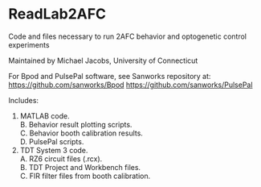 # ReadLab2AFC
Code and files necessary to run 2AFC behavior and optogenetic control experiments

Maintained by Michael Jacobs, University of Connecticut

For Bpod and PulsePal software, see Sanworks repository at: 	
https://github.com/sanworks/Bpod
https://github.com/sanworks/PulsePal


Includes:  

1. MATLAB code.  
	B. Behavior result plotting scripts.  
	C. Behavior booth calibration results.  
	D. PulsePal scripts.  
2. TDT System 3 code.  
	A. RZ6 circuit files (.rcx).  
	B. TDT Project and Workbench files.  
	C. FIR filter files from booth calibration.  
      
